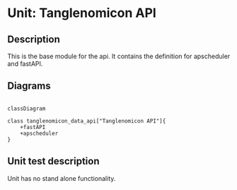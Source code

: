 # Unit: Tanglenomicon API

## Description

This is the base module for the api. It contains the definition for apscheduler and fastAPI.

## Diagrams


```mermaid

classDiagram

class tanglenomicon_data_api["Tanglenomicon API"]{
    +fastAPI
    +apscheduler
}
```

## Unit test description

Unit has no stand alone functionality.